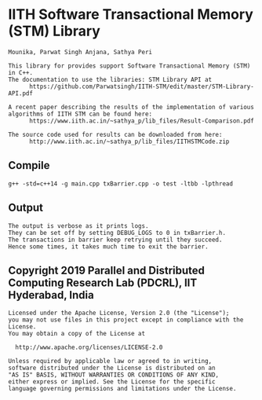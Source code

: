   # IITH Software Transactional Memory (STM) Library
    Mounika, Parwat Singh Anjana, Sathya Peri
    
    This library for provides support Software Transactional Memory (STM) in C++.
    The documentation to use the libraries: STM Library API at
          https://github.com/Parwatsingh/IITH-STM/edit/master/STM-Library-API.pdf

    A recent paper describing the results of the implementation of various 
    algorithms of IITH STM can be found here:
          https://www.iith.ac.in/~sathya_p/lib_files/Result-Comparison.pdf

    The source code used for results can be downloaded from here: 
          http://www.iith.ac.in/~sathya_p/lib_files/IITHSTMCode.zip


## Compile
    g++ -std=c++14 -g main.cpp txBarrier.cpp -o test -ltbb -lpthread


## Output
    The output is verbose as it prints logs.
    They can be set off by setting DEBUG_LOGS to 0 in txBarrier.h.
    The transactions in barrier keep retrying until they succeed.
    Hence some times, it takes much time to exit the barrier.


## Copyright 2019 Parallel and Distributed Computing Research Lab (PDCRL), IIT Hyderabad, India
    Licensed under the Apache License, Version 2.0 (the "License"); 
    you may not use files in this project except in compliance with the License.
    You may obtain a copy of the License at

      http://www.apache.org/licenses/LICENSE-2.0

    Unless required by applicable law or agreed to in writing,
    software distributed under the License is distributed on an 
    "AS IS" BASIS, WITHOUT WARRANTIES OR CONDITIONS OF ANY KIND, 
    either express or implied. See the License for the specific 
    language governing permissions and limitations under the License.
